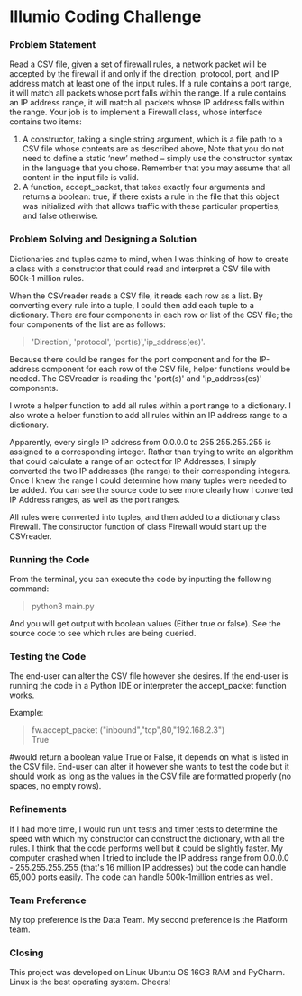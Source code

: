 # Illumio Coding Challenge

### Problem Statement
Read a CSV file, given a set of firewall rules, a network packet will be accepted by the firewall if and only if the
direction, protocol, port, and IP address match at least one of the input rules. If a rule contains
a port range, it will match all packets whose port falls within the range. If a rule contains an IP
address range, it will match all packets whose IP address falls within the range.
Your job is to implement a Firewall class, whose interface contains two items:
1. A constructor, taking a single string argument, which is a file path to a CSV file whose contents are as described above,
Note that you do not need to define a static ‘new’ method – simply use the
constructor syntax in the language that you chose.
Remember that you may assume that all content in the input file is valid.
2. A function, accept_packet, that takes exactly four arguments and returns a boolean:
true, if there exists a rule in the file that this object was initialized with that allows traffic
with these particular properties, and false otherwise.


### Problem Solving and Designing a Solution

Dictionaries and tuples came to mind, when I was thinking of how to create a class with a constructor that could read and interpret a CSV file with 500k-1 million rules. 

When the CSVreader reads a CSV file, it reads each row as a list. By converting every rule into a tuple, I could then add each tuple to a dictionary. There are four components in each row or list of the CSV file; the four components of the list are as follows: 

>'Direction', 'protocol', 'port(s)','ip_address(es)'.

Because there could be ranges for the port component and for the IP-address component for each row of the CSV file, helper functions would be needed. The CSVreader is reading the 'port(s)' and 'ip_address(es)' components.

I wrote a helper function to add all rules within a port range to a dictionary.
I also wrote a helper function to add all rules within an IP address range to a dictionary. 

Apparently, every single IP address from 0.0.0.0 to 255.255.255.255 is assigned to a corresponding integer. Rather than trying to write an algorithm that could calculate a range of an octect for IP Addresses, I simply converted 
the two IP addresses (the range) to their corresponding integers. Once I knew the range I could determine how many tuples were needed to be added. You can see the source code to see more clearly how I converted IP Address ranges, as well as the port ranges.

All rules were converted into tuples, and then added to a dictionary class Firewall. 
The constructor function of class Firewall would start up the CSVreader. 

### Running the Code

From the terminal, you can execute the code by inputting the following command:

> python3 main.py

And you will get output with boolean values (Either true or false). See the source code to see which rules are being queried.

### Testing the Code

The end-user can alter the CSV file however she desires. If the end-user is running the code in a Python IDE or interpreter
the accept_packet function works. 

Example:

> fw.accept_packet ("inbound","tcp",80,"192.168.2.3")            
> True

#would return a boolean value True or False, it depends on what is listed in the CSV file. End-user can alter it 
however she wants to test the code but it should work as long as the values in the CSV file are formatted properly
(no spaces, no empty rows).


### Refinements

If I had more time, I would run unit tests and timer tests to determine the speed with which my constructor can 
construct the dictionary, with all the rules. I think that the code performs well but it could be slightly faster.
My computer crashed when I tried to include the IP address range from 0.0.0.0 - 255.255.255.255 (that's 16 million IP addresses) but the code can handle 65,000 ports easily. The code can handle 500k-1million entries as well. 

### Team Preference

My top preference is the Data Team. My second preference is the Platform team.

### Closing

This project was developed on Linux Ubuntu OS 16GB RAM and PyCharm. Linux is the best operating system. Cheers!

